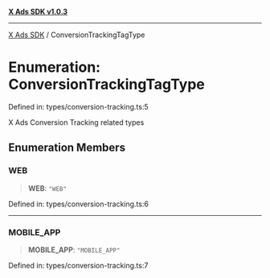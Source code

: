 [**X Ads SDK v1.0.3**](../README.md)

***

[X Ads SDK](../globals.md) / ConversionTrackingTagType

# Enumeration: ConversionTrackingTagType

Defined in: types/conversion-tracking.ts:5

X Ads Conversion Tracking related types

## Enumeration Members

### WEB

> **WEB**: `"WEB"`

Defined in: types/conversion-tracking.ts:6

***

### MOBILE\_APP

> **MOBILE\_APP**: `"MOBILE_APP"`

Defined in: types/conversion-tracking.ts:7
